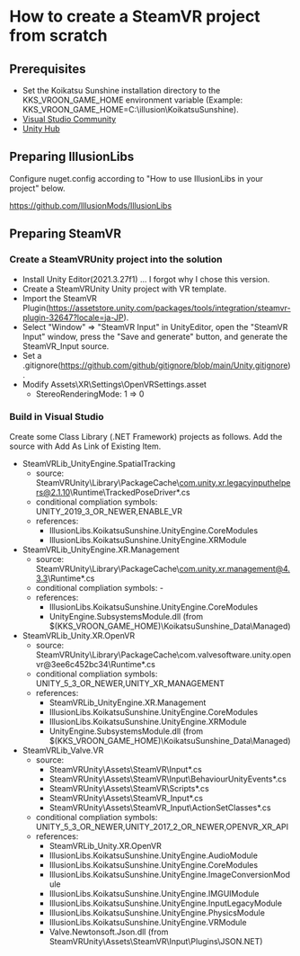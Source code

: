 # How to create a SteamVR project from scratch
## Prerequisites
- Set the Koikatsu Sunshine installation directory to the KKS_VROON_GAME_HOME environment variable (Example: KKS_VROON_GAME_HOME=C:\illusion\KoikatsuSunshine).
- [Visual Studio Community](https://visualstudio.microsoft.com/vs/community/)
- [Unity Hub](https://unity.com/download)

## Preparing IllusionLibs
Configure nuget.config according to "How to use IllusionLibs in your project" below.

https://github.com/IllusionMods/IllusionLibs

## Preparing SteamVR
### Create a SteamVRUnity project into the solution
- Install Unity Editor(2021.3.27f1) ... I forgot why I chose this version.
- Create a SteamVRUnity Unity project with VR template.
- Import the SteamVR Plugin(https://assetstore.unity.com/packages/tools/integration/steamvr-plugin-32647?locale=ja-JP).
- Select "Window" ⇒ "SteamVR Input" in UnityEditor, open the "SteamVR Input" window, press the "Save and generate" button, and generate the SteamVR_Input source.
- Set a .gitignore(https://github.com/github/gitignore/blob/main/Unity.gitignore).
- Modify Assets\XR\Settings\OpenVRSettings.asset
  - StereoRenderingMode: 1 => 0

### Build in Visual Studio
Create some Class Library (.NET Framework) projects as follows.
Add the source with Add As Link of Existing Item.
- SteamVRLib_UnityEngine.SpatialTracking
  - source: SteamVRUnity\Library\PackageCache\com.unity.xr.legacyinputhelpers@2.1.10\Runtime\TrackedPoseDriver\*.cs
  - conditional compliation symbols: UNITY_2019_3_OR_NEWER,ENABLE_VR
  - references:
    - IllusionLibs.KoikatsuSunshine.UnityEngine.CoreModules
    - IllusionLibs.KoikatsuSunshine.UnityEngine.XRModule
- SteamVRLib_UnityEngine.XR.Management
  - source: SteamVRUnity\Library\PackageCache\com.unity.xr.management@4.3.3\Runtime\*.cs
  - conditional compliation symbols: -
  - references:
    - IllusionLibs.KoikatsuSunshine.UnityEngine.CoreModules
    - UnityEngine.SubsystemsModule.dll (from $(KKS_VROON_GAME_HOME)\KoikatsuSunshine_Data\Managed)
- SteamVRLib_Unity.XR.OpenVR
  - source: SteamVRUnity\Library\PackageCache\com.valvesoftware.unity.openvr@3ee6c452bc34\Runtime\*.cs
  - conditional compliation symbols: UNITY_5_3_OR_NEWER,UNITY_XR_MANAGEMENT
  - references:
    - SteamVRLib_UnityEngine.XR.Management
    - IllusionLibs.KoikatsuSunshine.UnityEngine.CoreModules
    - IllusionLibs.KoikatsuSunshine.UnityEngine.XRModule
    - UnityEngine.SubsystemsModule.dll (from $(KKS_VROON_GAME_HOME)\KoikatsuSunshine_Data\Managed)
- SteamVRLib_Valve.VR
  - source:
    - SteamVRUnity\Assets\SteamVR\Input\*.cs
    - SteamVRUnity\Assets\SteamVR\Input\BehaviourUnityEvents\*.cs
    - SteamVRUnity\Assets\SteamVR\Scripts\*.cs
    - SteamVRUnity\Assets\SteamVR_Input\*.cs
    - SteamVRUnity\Assets\SteamVR_Input\ActionSetClasses\*.cs
  - conditional compliation symbols: UNITY_5_3_OR_NEWER,UNITY_2017_2_OR_NEWER,OPENVR_XR_API
  - references:
    - SteamVRLib_Unity.XR.OpenVR
    - IllusionLibs.KoikatsuSunshine.UnityEngine.AudioModule
    - IllusionLibs.KoikatsuSunshine.UnityEngine.CoreModules
    - IllusionLibs.KoikatsuSunshine.UnityEngine.ImageConversionModule
    - IllusionLibs.KoikatsuSunshine.UnityEngine.IMGUIModule
    - IllusionLibs.KoikatsuSunshine.UnityEngine.InputLegacyModule
    - IllusionLibs.KoikatsuSunshine.UnityEngine.PhysicsModule
    - IllusionLibs.KoikatsuSunshine.UnityEngine.VRModule
    - Valve.Newtonsoft.Json.dll (from SteamVRUnity\Assets\SteamVR\Input\Plugins\JSON.NET)
